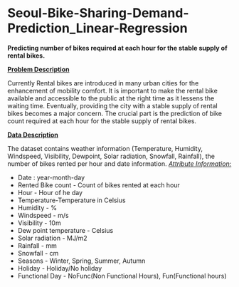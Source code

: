 # <b>Seoul-Bike-Sharing-Demand-Prediction_Linear-Regression
Predicting number of bikes required at each hour for the stable supply of rental bikes.</b>

<b><u> Problem Description </u></b>

Currently Rental bikes are introduced in many urban cities for the enhancement of mobility comfort. It is important to make the rental bike available and accessible to the public at the right time as it lessens the waiting time. Eventually, providing the city with a stable supply of rental bikes becomes a major concern. The crucial part is the prediction of bike count required at each hour for the stable supply of rental bikes.

<b><u>Data Description</u></b>

The dataset contains weather information (Temperature, Humidity, Windspeed, Visibility, Dewpoint, Solar radiation, Snowfall, Rainfall), the number of bikes rented per hour and date information.
<i><u>Attribute Information:</u></i>
<ul>
<li>Date : year-month-day</li>
<li>Rented Bike count - Count of bikes rented at each hour</li>
<li>Hour - Hour of he day</li>
<li>Temperature-Temperature in Celsius</li>
<li>Humidity - %</li>
<li>Windspeed - m/s</li>
<li>Visibility - 10m</li>
<li>Dew point temperature - Celsius</li>
<li>Solar radiation - MJ/m2</li>
<li>Rainfall - mm</li>
<li>Snowfall - cm</li>
<li>Seasons - Winter, Spring, Summer, Autumn</li>
<li>Holiday - Holiday/No holiday</li>
<li>Functional Day - NoFunc(Non Functional Hours), Fun(Functional hours)</li>
</ul>


